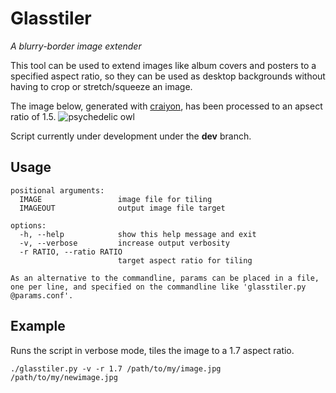 # Glasstiler
*A blurry-border image extender*

This tool can be used to extend images like album covers and posters to a specified aspect ratio, so they can be used as desktop backgrounds without having to crop or stretch/squeeze an image.

The image below, generated with [craiyon](https://www.craiyon.com/), has been processed to an apsect ratio of 1.5.
![psychedelic owl](craiyon_psychowl_two.jpg)


Script currently under development under the **dev** branch.
## Usage

```
positional arguments:
  IMAGE                 image file for tiling
  IMAGEOUT              output image file target

options:
  -h, --help            show this help message and exit
  -v, --verbose         increase output verbosity
  -r RATIO, --ratio RATIO
                        target aspect ratio for tiling

As an alternative to the commandline, params can be placed in a file, one per line, and specified on the commandline like 'glasstiler.py @params.conf'.
```

## Example
Runs the script in verbose mode, tiles the image to a 1.7 aspect ratio.

`./glasstiler.py -v -r 1.7 /path/to/my/image.jpg /path/to/my/newimage.jpg`

